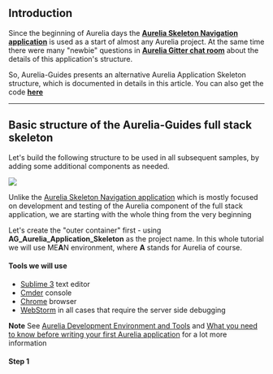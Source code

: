 ## Introduction
Since the beginning of Aurelia days the **[Aurelia Skeleton Navigation application](https://github.com/aurelia/skeleton-navigation)** is used as a start of almost any Aurelia project. At the same time there were many "newbie" questions in **[Aurelia Gitter chat room](https://gitter.im/Aurelia/Discuss)** about the details of this application's structure. 

So, Aurelia-Guides presents an alternative Aurelia Application Skeleton structure, which is documented in details in this article. You can also get the code **[here](https://github.com/aurelia-guides/AG_Aurelia_Application_Skeleton)**

----------
## Basic structure of the Aurelia-Guides full stack skeleton

Let's build the following structure to be used in all subsequent samples, by adding some additional components as needed.

![](http://i.imgur.com/7FITbKt.png)

Unlike the [Aurelia Skeleton Navigation application](https://github.com/aurelia/skeleton-navigation) which is mostly focused on development and testing of the Aurelia component of the full stack application, we are starting with the whole thing from the very beginning

Let's create the "outer container"  first - using **AG_Aurelia_Application_Skeleton** as the project name. In this whole tutorial we will use ME**A**N environment, where **A** stands for Aurelia of course.

#### Tools we will use

- [Sublime 3](http://www.sublimetext.com/3) text editor
-  [Cmder](http://cmder.net/) console
- [Chrome](https://www.google.com/intl/en/chrome/browser/desktop/index.html#brand=CHMB&utm_campaign=en&utm_source=en-ha-na-us-sk&utm_medium=ha) browser
- [WebStorm](https://www.jetbrains.com/webstorm/) in all cases that require the server side debugging

**Note** See [Aurelia Development Environment and Tools](http://blog.aurelia-guides.com/2015/08/22/aurelia-development-environment-and-tools/#comment-33) and [What you need to know before writing your first Aurelia application](http://blog.aurelia-guides.com/2015/08/17/what-you-need-to-know-before-writing-your-first-aurelia-application/) for a lot more information 

#### Step 1





